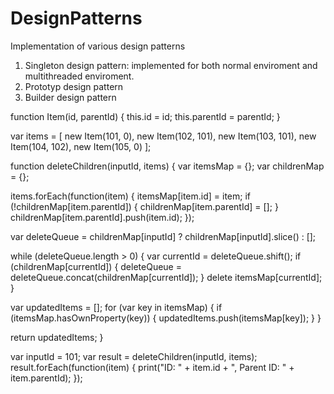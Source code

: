 # DesignPatterns
Implementation of various design patterns
1. Singleton design pattern: implemented for both normal enviroment and multithreaded enviroment.
2. Prototyp design pattern
3. Builder design pattern








function Item(id, parentId) {
  this.id = id;
  this.parentId = parentId;
}

var items = [
  new Item(101, 0),
  new Item(102, 101),
  new Item(103, 101),
  new Item(104, 102),
  new Item(105, 0)
];

function deleteChildren(inputId, items) {
  var itemsMap = {};
  var childrenMap = {};

  items.forEach(function(item) {
    itemsMap[item.id] = item;
    if (!childrenMap[item.parentId]) {
      childrenMap[item.parentId] = [];
    }
    childrenMap[item.parentId].push(item.id);
  });

  var deleteQueue = childrenMap[inputId] ? childrenMap[inputId].slice() : [];

  while (deleteQueue.length > 0) {
    var currentId = deleteQueue.shift();
    if (childrenMap[currentId]) {
      deleteQueue = deleteQueue.concat(childrenMap[currentId]);
    }
    delete itemsMap[currentId];
  }

  var updatedItems = [];
  for (var key in itemsMap) {
    if (itemsMap.hasOwnProperty(key)) {
      updatedItems.push(itemsMap[key]);
    }
  }
  
  return updatedItems;
}

var inputId = 101;
var result = deleteChildren(inputId, items);
result.forEach(function(item) {
print("ID: " + item.id + ", Parent ID: " + item.parentId);
});

